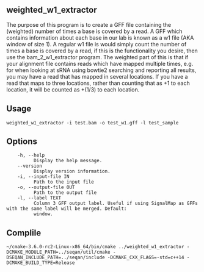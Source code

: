 ## weighted_w1_extractor

The purpose of this program is to create a GFF file containing the (weighted) number of times a base is covered by a read. A GFF which contains information about each base in our lab is known as a w1 file (AKA window of size 1). A regular w1 file is would simply count the number of times a base is covered by a read, if this is the functionality you desire, then use the bam_2_w1_extractor program. The weighted part of this is that if your alignment file contains reads which have mapped multiple times, e.g. for when looking at sRNA using bowtie2 searching and reporting all results, you may have a read that has mapped in several locations. If you have a read that maps to three locations, rather than counting that as +1 to each location, it will be counted as +(1/3) to each location. 

## Usage

```
weighted_w1_extractor -i test.bam -o test_w1.gff -l test_sample
```

## Options

```
    -h, --help
          Display the help message.
    --version
          Display version information.
    -i, --input-file IN
          Path to the input file
    -o, --output-file OUT
          Path to the output file
    -l, --label TEXT
          Column 3 GFF output label. Useful if using SignalMap as GFFs with the same label will be merged. Default:
          window.
```

## Complile

```
~/cmake-3.6.0-rc2-Linux-x86_64/bin/cmake ../weighted_w1_extractor -DCMAKE_MODULE_PATH=../seqan/util/cmake -DSEQAN_INCLUDE_PATH=../seqan/include -DCMAKE_CXX_FLAGS=-std=c++14 -DCMAKE_BUILD_TYPE=Release
```
